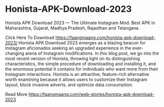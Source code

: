# Honista-APK-Download-2023
Honista APK Download 2023 — The Ultimate Instagram Mod. Best APK in Maharashtra, Gujarat, Madhya Pradesh, Rajasthan and Telangana.


Click Here To Download https://faangmaang.com/honista-apk-download-2023/
Honista APK Download 2023 emerges as a blazing beacon for Instagram aficionados seeking an upgraded experience in the ever-changing arena of Instagram modifications. In this blog post, we go into the most recent version of Honista, throwing light on its distinguishing characteristics, the simple procedure of downloading and installing it, and the enormous potential it contains for individuals who want more from their Instagram interactions. Honista is an attractive, feature-rich alternative worth examining because it allows users to customize their Instagram layout, block invasive adverts, and optimize data consumption.

Read More https://faangmaang.com/web-stories/honista-apk-download-2023
